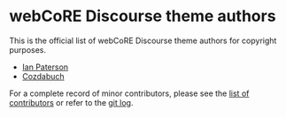 # webCoRE Discourse theme authors

This is the official list of webCoRE Discourse theme authors for copyright purposes.

* [Ian Paterson](https://github.com/idpaterson)
* [Cozdabuch](https://github.com/cozdabuch)

For a complete record of minor contributors, please see the [list of contributors](https://github.com/webCoRE-Mechanics/webCoRE-discourse-theme/graphs/contributors) or refer to the [git log](https://github.com/webCoRE-Mechanics/webCoRE-discourse-theme/commits/master).
